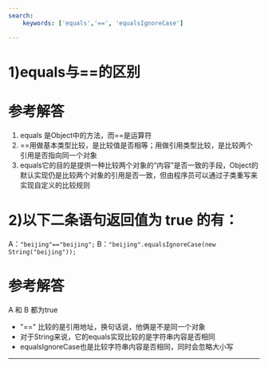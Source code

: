 ```yaml
---
search:
    keywords: ['equals','==', 'equalsIgnoreCase']

---
```



# 1)equals与==的区别

# 参考解答

1. equals 是Object中的方法，而==是运算符
2. ==用做基本类型比较，是比较值是否相等；用做引用类型比较，是比较两个引用是否指向同一个对象
3. equals它的目的是提供一种比较两个对象的“内容”是否一致的手段，Object的默认实现仍是比较两个对象的引用是否一致，但由程序员可以通过子类重写来实现自定义的比较规则


# 2)以下二条语句返回值为 true 的有：
A：`"beijing"=="beijing";`
B：`"beijing".equalsIgnoreCase(new String("beijing"));`

# 参考解答

A 和 B 都为true

* "==" 比较的是引用地址，换句话说，他俩是不是同一个对象
* 对于String来说，它的equals实现比较的是字符串内容是否相同
* equalsIgnoreCase也是比较字符串内容是否相同，同时会忽略大小写


---



